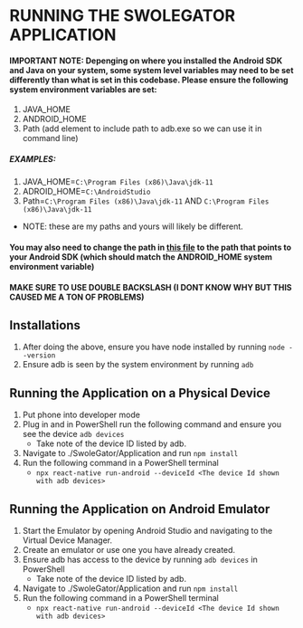 # RUNNING THE SWOLEGATOR APPLICATION

#### IMPORTANT NOTE: Depenging on where you installed the Android SDK and Java on your system, some system level variables may need to be set differently than what is set in this codebase. Please ensure the following system environment variables are set: 
1. JAVA_HOME
2. ANDROID_HOME
3. Path (add element to include path to adb.exe so we can use it in command line)
##### EXAMPLES:
1. JAVA_HOME=`C:\Program Files (x86)\Java\jdk-11` 
2. ADROID_HOME=`C:\AndroidStudio`
3. Path=`C:\Program Files (x86)\Java\jdk-11` AND `C:\Program Files (x86)\Java\jdk-11`
* NOTE: these are my paths and yours will likely be different.
#### You may also need to change the path in [this file](./android/local.properties) to the path that points to your Android SDK (which should match the ANDROID_HOME system environment variable) 
#### MAKE SURE TO USE DOUBLE BACKSLASH (I DONT KNOW WHY BUT THIS CAUSED ME A TON OF PROBLEMS)


## Installations
1. After doing the above, ensure you have node installed by running `node --version`
2. Ensure adb is seen by the system environment by running `adb`

## Running the Application on a Physical Device
1. Put phone into developer mode
2. Plug in and in PowerShell run the following command and ensure you see the device `adb devices`
   * Take note of the device ID listed by adb.
3. Navigate to ./SwoleGator/Application and run `npm install`
4. Run the following command in a PowerShell terminal
   * `npx react-native run-android --deviceId <The device Id shown with adb devices>`  

## Running the Application on Android Emulator
1. Start the Emulator by opening Android Studio and navigating to the Virtual Device Manager.
2. Create an emulator or use one you have already created.
3. Ensure adb has access to the device by running `adb devices` in PowerShell
   * Take note of the device ID listed by adb. 
4. Navigate to ./SwoleGator/Application and run `npm install`
5. Run the following command in a PowerShell terminal
   * `npx react-native run-android --deviceId <The device Id shown with adb devices>` 